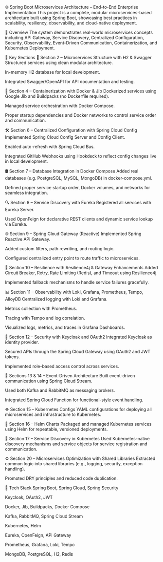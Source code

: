 🌐 Spring Boot Microservices Architecture – End-to-End Enterprise Implementation
This project is a complete, modular microservices-based architecture built using Spring Boot, showcasing best practices in scalability, resiliency, observability, and cloud-native deployment.

🚀 Overview
The system demonstrates real-world microservices concepts including API Gateway, Service Discovery, Centralized Configuration, Security, Observability, Event-Driven Communication, Containerization, and Kubernetes Deployment.

📁 Key Sections
🔧 Section 2 – Microservices Structure with H2 & Swagger
Structured services using clean modular architecture.

In-memory H2 database for local development.

Integrated Swagger/OpenAPI for API documentation and testing.

🐳 Section 4 – Containerization with Docker & Jib
Dockerized services using Google Jib and Buildpacks (no Dockerfile required).

Managed service orchestration with Docker Compose.

Proper startup dependencies and Docker networks to control service order and communication.

🛠️ Section 6 – Centralized Configuration with Spring Cloud Config
Implemented Spring Cloud Config Server and Config Client.

Enabled auto-refresh with Spring Cloud Bus.

Integrated GitHub Webhooks using Hookdeck to reflect config changes live in local development.

🛢️ Section 7 – Database Integration in Docker Compose
Added real databases (e.g. PostgreSQL, MySQL, MongoDB) in docker-compose.yml.

Defined proper service startup order, Docker volumes, and networks for seamless integration.

🔍 Section 8 – Service Discovery with Eureka
Registered all services with Eureka Server.

Used OpenFeign for declarative REST clients and dynamic service lookup via Eureka.

🌐 Section 9 – Spring Cloud Gateway (Reactive)
Implemented Spring Reactive API Gateway.

Added custom filters, path rewriting, and routing logic.

Configured centralized entry point to route traffic to microservices.

💪 Section 10 – Resilience with Resilience4j & Gateway Enhancements
Added Circuit Breaker, Retry, Rate Limiting (Redis), and Timeout using Resilience4j.

Implemented fallback mechanisms to handle service failures gracefully.

📊 Section 11 – Observability with Loki, Grafana, Prometheus, Tempo, AlloyDB
Centralized logging with Loki and Grafana.

Metrics collection with Prometheus.

Tracing with Tempo and log correlation.

Visualized logs, metrics, and traces in Grafana Dashboards.

🔐 Section 12 – Security with Keycloak and OAuth2
Integrated Keycloak as identity provider.

Secured APIs through the Spring Cloud Gateway using OAuth2 and JWT tokens.

Implemented role-based access control across services.

📡 Sections 13 & 14 – Event-Driven Architecture
Built event-driven communication using Spring Cloud Stream.

Used both Kafka and RabbitMQ as messaging brokers.

Integrated Spring Cloud Function for functional-style event handling.

☸️ Section 15 – Kubernetes Configs
YAML configurations for deploying all microservices and infrastructure to Kubernetes.

🧭 Section 16 – Helm Charts
Packaged and managed Kubernetes services using Helm for repeatable, versioned deployments.

🧬 Section 17 – Service Discovery in Kubernetes
Used Kubernetes-native discovery mechanisms and service objects for service registration and communication.

⚙️ Section 20 – Microservices Optimization with Shared Libraries
Extracted common logic into shared libraries (e.g., logging, security, exception handling).

Promoted DRY principles and reduced code duplication.

🏁 Tech Stack
Spring Boot, Spring Cloud, Spring Security

Keycloak, OAuth2, JWT

Docker, Jib, Buildpacks, Docker Compose

Kafka, RabbitMQ, Spring Cloud Stream

Kubernetes, Helm

Eureka, OpenFeign, API Gateway

Prometheus, Grafana, Loki, Tempo

MongoDB, PostgreSQL, H2, Redis

